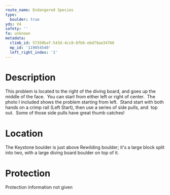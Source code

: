 ```yaml
---
route_name: Endangered Species
type:
  boulder: true
yds: V4
safety: ''
fa: unknown
metadata:
  climb_id: 57350baf-543d-4cc0-8fb6-ebd79ae34766
  mp_id: '119054540'
  left_right_index: '1'
---
```

# Description
This problem is located to the right of the diving board, and goes up the middle of the face.  You can start from either left or right of center.  The photo I included shows the problem starting from left.  Stand start with both hands on a crimp rail (Left Start), then use a series of side pulls, and  top out.  Some of those side pulls have great thumb catches!

# Location
The Keystone boulder is just above Rewilding boulder; it's a large block split into two, with a large diving board boulder on top of it.

# Protection
Protection information not given
